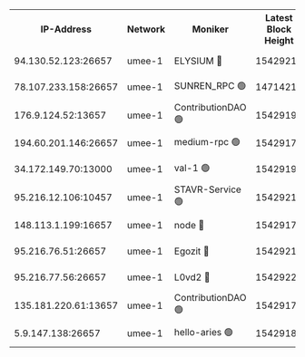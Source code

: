 


<table><tr><th>IP-Address</th><th>Network</th><th>Moniker</th><th>Latest Block Height</th><th>Earliest Block Height</th><th>Catching Up</th><th>Tx Index</th><th>Voting Power</th><th>Scan Time</th></tr><tr><td>94.130.52.123:26657</td><td>umee-1</td><td>ELYSIUM 🔴</td><td>15429217</td><td>3216011</td><td>False</td><td>off</td><td>27101054</td><td>2024-12-28T14:23:18.408371895UTC</td></tr><tr><td>78.107.233.158:26657</td><td>umee-1</td><td>SUNREN_RPC 🟢</td><td>14714211</td><td>13338194</td><td>False</td><td>on</td><td>0</td><td>2024-12-28T14:21:21.246994710UTC</td></tr><tr><td>176.9.124.52:13657</td><td>umee-1</td><td>ContributionDAO 🟢</td><td>15429195</td><td>13924595</td><td>False</td><td>on</td><td>0</td><td>2024-12-28T14:21:01.946207372UTC</td></tr><tr><td>194.60.201.146:26657</td><td>umee-1</td><td>medium-rpc 🟢</td><td>15429176</td><td>14648126</td><td>False</td><td>on</td><td>0</td><td>2024-12-28T14:19:10.163599756UTC</td></tr><tr><td>34.172.149.70:13000</td><td>umee-1</td><td>val-1 🟢</td><td>15429190</td><td>14743001</td><td>False</td><td>off</td><td>0</td><td>2024-12-28T14:20:33.235606806UTC</td></tr><tr><td>95.216.12.106:10457</td><td>umee-1</td><td>STAVR-Service 🟢</td><td>15429210</td><td>15224001</td><td>False</td><td>on</td><td>0</td><td>2024-12-28T14:23:00.638882442UTC</td></tr><tr><td>148.113.1.199:16657</td><td>umee-1</td><td>node 🔴</td><td>15429175</td><td>15235192</td><td>False</td><td>off</td><td>1666214</td><td>2024-12-28T14:19:02.778299337UTC</td></tr><tr><td>95.216.76.51:26657</td><td>umee-1</td><td>Egozit 🔴</td><td>15429217</td><td>15329217</td><td>False</td><td>off</td><td>38630798</td><td>2024-12-28T14:23:18.053830113UTC</td></tr><tr><td>95.216.77.56:26657</td><td>umee-1</td><td>L0vd2 🔴</td><td>15429229</td><td>15329228</td><td>False</td><td>off</td><td>38526036</td><td>2024-12-28T14:24:29.009716663UTC</td></tr><tr><td>135.181.220.61:13657</td><td>umee-1</td><td>ContributionDAO 🟢</td><td>15429173</td><td>15423011</td><td>False</td><td>off</td><td>0</td><td>2024-12-28T14:18:51.016975132UTC</td></tr><tr><td>5.9.147.138:26657</td><td>umee-1</td><td>hello-aries 🟢</td><td>15429189</td><td>15426461</td><td>False</td><td>off</td><td>0</td><td>2024-12-28T14:20:27.681242803UTC</td></tr></table>